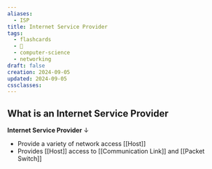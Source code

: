 ```yaml
---
aliases:
  - ISP
title: Internet Service Provider
tags:
  - flashcards
  - 🌱
  - computer-science
  - networking
draft: false
creation: 2024-09-05
updated: 2024-09-05
cssclasses: 
---
```

## What is an Internet Service Provider

**Internet Service Provider**
↓
- Provide a variety of network access [[Host]]
- Provides [[Host]] access to [[Communication Link]] and [[Packet Switch]]
<!--SR:!2024-12-29,21,230-->

